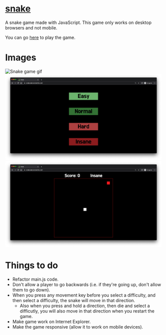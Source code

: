 # [snake](https://snake.alanjc.com)
A snake game made with JavaScript. This game only works on desktop browsers and not mobile.

You can go [here](https://snake.alanjc.com) to play the game.

# Images
![Snake game gif](./images/snake-game.gif)
![Snake game desktop](./images/snake-desktop.png)
![Snake game board](./images/snake-game-board.png)

# Things to do
- Refactor main.js code.
- Don't allow a player to go backwards (i.e. if they're going up, don't allow them to go down).
- When you press any movement key before you select a difficulty, and then select a difficulty, the snake will move in that direction.
  - Also when you press and hold a direction, then die and select a difficutly, you will also move in that direction when you restart the game.
- Make game work on Internet Explorer.
- Make the game responsive (allow it to work on mobile devices).